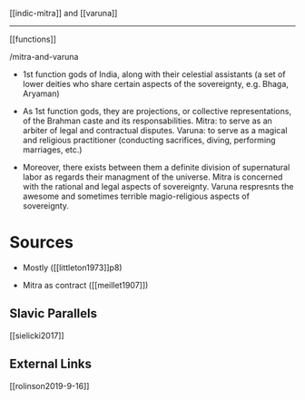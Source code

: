 [[indic-mitra]] and [[varuna]]

---

[[functions]]

/mitra-and-varuna

- 1st function gods of India, along with their celestial assistants (a set of lower deities who share certain aspects of the sovereignty, e.g. Bhaga, Aryaman)

- As 1st function gods, they are projections, or collective representations, of the Brahman caste and its responsabilities. Mitra: to serve as an arbiter of legal and contractual disputes. Varuna: to serve as a magical and religious practitioner (conducting sacrifices, diving, performing marriages, etc.)

- Moreover, there exists between them a definite division of supernatural labor as regards their managment of the universe. Mitra is concerned with the rational and legal aspects of sovereignty. Varuna respresnts the awesome and sometimes terrible magio-religious aspects of sovereignty.

# Sources

- Mostly ([[littleton1973]]p8)

- Mitra as contract ([[meillet1907]])

## Slavic Parallels
[[sielicki2017]]


## External Links
[[rolinson2019-9-16]]
